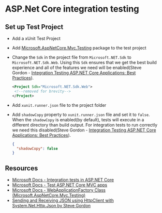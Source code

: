 # ASP.Net Core integration testing

## Set up Test Project

- Add a xUnit Test Project
- Add [Microsoft.AspNetCore.Mvc.Testing](https://www.nuget.org/packages/Microsoft.AspNetCore.Mvc.Testing) package to the test project
- Change the `Sdk` in the project file from `Microsoft.NET.Sdk` to `Microsoft.NET.Sdk.Web`. Using this `Sdk` ensures that we get the best build experience and all of the features we need will be enabled(Steve Gordon - [Integration Testing ASP.NET Core Applications: Best Practices](https://www.pluralsight.com/courses/integration-testing-asp-dot-net-core-applications-best-practices)).

  ```xml
  <Project Sdk="Microsoft.NET.Sdk.Web">
   <!--removed for brevity-->
  </Project>
  ```

- Add `xunit.runner.json` file to the project folder
- Add `shadowCopy` property to `xunit.runner.json` file and set it to `false`. When the `shadowCopy` is enabled(by default), tests will execute in a different directory than build output. For integration tests to run correctly we need this disabled(Steve Gordon - [Integration Testing ASP.NET Core Applications: Best Practices](https://www.pluralsight.com/courses/integration-testing-asp-dot-net-core-applications-best-practices)).

  ```json
  {
    "shadowCopy": false
  }
  ```

## Resources

- [Microsoft Docs - Integration tests in ASP.NET Core](https://docs.microsoft.com/aspnet/core/test/integration-tests)
- [Microsoft Docs - Test ASP.NET Core MVC apps](https://docs.microsoft.com/dotnet/architecture/modern-web-apps-azure/test-asp-net-core-mvc-apps)
- [Microsoft Docs - WebApplicationFactory Class (Microsoft.AspNetCore.Mvc.Testing)](https://docs.microsoft.com/dotnet/api/microsoft.aspnetcore.mvc.testing.webapplicationfactory-1)
- [Sending and Receiving JSON using HttpClient with System.Net.Http.Json by Steve Gordon](https://www.stevejgordon.co.uk/sending-and-receiving-json-using-httpclient-with-system-net-http-json)
